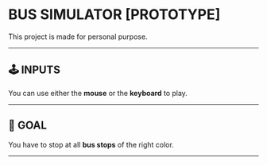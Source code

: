 # BUS SIMULATOR [PROTOTYPE]

This project is made for personal purpose.

---

## 🕹 INPUTS  
You can use either the **mouse** or the **keyboard** to play.

---

## 🎯 GOAL  
You have to stop at all **bus stops** of the right color.

---
